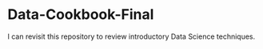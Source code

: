 # Data-Cookbook-Final

I can revisit this repository to review introductory Data Science techniques.
